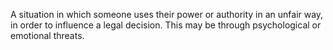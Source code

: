 A situation in which someone uses their power or authority in an unfair way, in order to influence a legal decision. This may be through psychological or emotional threats. 
